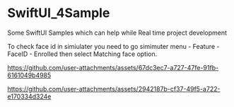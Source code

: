 # SwiftUI_4Sample

Some SwiftUI Samples which can help while Real time project development 

To check face id in simiulater you need to go simimuter menu - Feature - FaceID - Enrolled then select Matching face option.  

https://github.com/user-attachments/assets/67dc3ec7-a727-47fe-91fb-6161049b4985

https://github.com/user-attachments/assets/2942187b-cf37-49f5-a722-e170334d324e
